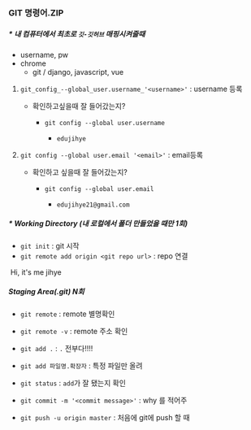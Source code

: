 ### GIT 명령어.ZIP

##### * 내 컴퓨터에서 최초로 `깃-깃허브` 매핑시켜줄때

* username, pw
* chrome
  * git / django, javascript, vue 

1. `git_config_--global_user.username_'<username>'` : username 등록

   * 확인하고싶을때 잘 들어갔는지?

     * `git config --global user.username`

       * ```
         edujihye
         ```

2. `git config --global user.email '<email>'` : email등록

   * 확인하고 싶을때 잘 들어갔는지?

     * `git config --global user.email`

       * ```
         edujihye21@gmail.com
         ```



##### * Working Directory (내 로컬에서 폴더 만들었을 때만 ***1회***) 

* `git init` : git 시작
* `git remote add origin <git repo url>` : repo 연결

​		Hi, it's me jihye

##### Staging Area(.git) ***N회***

* `git remote`  : remote 별명확인
* `git remote -v` : remote 주소 확인

* `git add .` : `.` 전부다!!!! 
* `git add 파일명.확장자` : 특정 파일만 올려
* `git status` :  `add`가 잘 됐는지 확인
* `git commit -m '<commit message>'` :  why 를 적어주

- `git push -u origin master` : 처음에 git에 push 할 때 